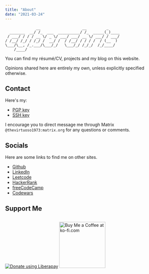 ```yaml
---
title: "About"
date: "2021-03-24"
---
```


```
              __                   __         _     
  _______  __/ /_  ___  __________/ /_  _____(_)____
 / ___/ / / / __ \/ _ \/ ___/ ___/ __ \/ ___/ / ___/
/ /__/ /_/ / /_/ /  __/ /  / /__/ / / / /  / (__  ) 
\___/\__, /_.___/\___/_/   \___/_/ /_/_/  /_/____/  
    /____/                                          
```

You can find my résumé/CV, projects and my blog on this website.

Opinions shared here are entirely my own, unless explicitly specified otherwise.

## Contact

Here's my:
- [PGP key](/key_pub.asc)
- [SSH key](/id_rsa_pub.txt)

I encourage you to direct message me through Matrix `@thevirtuoso1973:matrix.org`
for any questions or comments.

## Socials

Here are some links to find me on other sites.

* [Github](https://github.com/thevirtuoso1973)
* [LinkedIn](https://www.linkedin.com/in/chris-tomy/)
* [Leetcode](https://leetcode.com/thevirtuoso1973/)
* [HackerRank](https://www.hackerrank.com/thevirtuoso1973)
* [freeCodeCamp](https://www.freecodecamp.org/thevirtuoso1973)
* [Codewars](https://www.codewars.com/users/thevirtuoso1973)

## Support Me

<script style="display: inline-block;" src="https://liberapay.com/thevirtuoso1973/widgets/button.js"></script>
<noscript><a href="https://liberapay.com/thevirtuoso1973/donate"><img alt="Donate using Liberapay" src="https://liberapay.com/assets/widgets/donate.svg"></a></noscript>
<a href='https://ko-fi.com/T6T2105I3' target='_blank'>
  <img width="150" style="display: inline-block;"
       src='https://az743702.vo.msecnd.net/cdn/kofi5.png?v=2'
       border='0' alt='Buy Me a Coffee at ko-fi.com' /></a>
